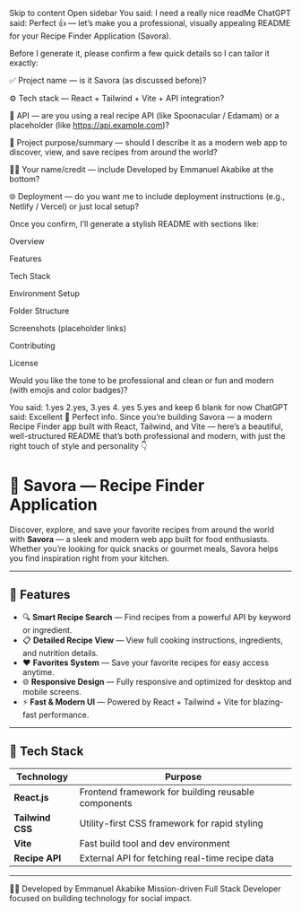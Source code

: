 Skip to content
Open sidebar
You said:
I need a really nice readMe
ChatGPT said:
Perfect 👍 — let’s make you a professional, visually appealing README for your Recipe Finder Application (Savora).

Before I generate it, please confirm a few quick details so I can tailor it exactly:

✅ Project name — is it Savora (as discussed before)?

⚙️ Tech stack — React + Tailwind + Vite + API integration?

🍳 API — are you using a real recipe API (like Spoonacular / Edamam) or a placeholder (like https://api.example.com)?

🧠 Project purpose/summary — should I describe it as a modern web app to discover, view, and save recipes from around the world?

👨‍💻 Your name/credit — include Developed by Emmanuel Akabike at the bottom?

🌐 Deployment — do you want me to include deployment instructions (e.g., Netlify / Vercel) or just local setup?

Once you confirm, I’ll generate a stylish README with sections like:

Overview

Features

Tech Stack

Environment Setup

Folder Structure

Screenshots (placeholder links)

Contributing

License

Would you like the tone to be professional and clean or fun and modern (with emojis and color badges)?

You said:
1.yes 2.yes, 3.yes 4. yes 5.yes and keep 6 blank for now 
ChatGPT said:
Excellent 🙌 Perfect info. Since you’re building Savora — a modern Recipe Finder app built with React, Tailwind, and Vite — here’s a beautiful, well-structured README that’s both professional and modern, with just the right touch of style and personality 👇

# 🍳 Savora — Recipe Finder Application

Discover, explore, and save your favorite recipes from around the world with **Savora** — a sleek and modern web app built for food enthusiasts. Whether you’re looking for quick snacks or gourmet meals, Savora helps you find inspiration right from your kitchen.

---

## 🚀 Features

- 🔍 **Smart Recipe Search** — Find recipes from a powerful API by keyword or ingredient.  
- 📋 **Detailed Recipe View** — View full cooking instructions, ingredients, and nutrition details.  
- ❤️ **Favorites System** — Save your favorite recipes for easy access anytime.  
- 🌐 **Responsive Design** — Fully responsive and optimized for desktop and mobile screens.  
- ⚡ **Fast & Modern UI** — Powered by React + Tailwind + Vite for blazing-fast performance.  

---

## 🧩 Tech Stack

| Technology | Purpose |
|-------------|----------|
| **React.js** | Frontend framework for building reusable components |
| **Tailwind CSS** | Utility-first CSS framework for rapid styling |
| **Vite** | Fast build tool and dev environment |
| **Recipe API** | External API for fetching real-time recipe data |

---



👨‍💻 Developed by
Emmanuel Akabike
Mission-driven Full Stack Developer focused on building technology for social impact.
